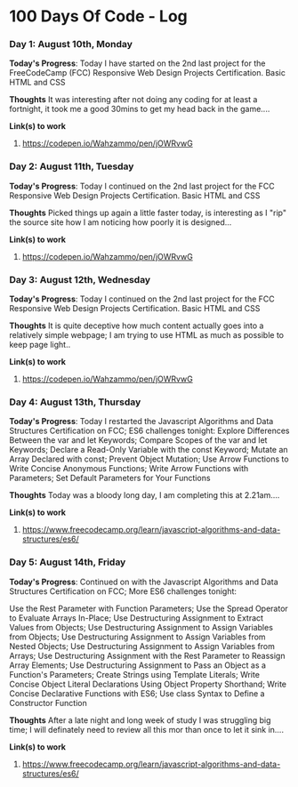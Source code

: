 # 100 Days Of Code - Log

### Day 1: August 10th, Monday

**Today's Progress**: Today I have started on the 2nd last project for the FreeCodeCamp (FCC) Responsive Web Design Projects Certification. Basic HTML and CSS

**Thoughts**  It was interesting after not doing any coding for at least a fortnight, it took me a good 30mins to get my head back in the game....

**Link(s) to work**
1. https://codepen.io/Wahzammo/pen/jOWRvwG


### Day 2: August 11th, Tuesday

**Today's Progress**: Today I continued on the 2nd last project for the FCC Responsive Web Design Projects Certification. Basic HTML and CSS

**Thoughts**  Picked things up again a little faster today, is interesting as I "rip" the source site how I am noticing how poorly it is designed...

**Link(s) to work**
1. https://codepen.io/Wahzammo/pen/jOWRvwG


### Day 3: August 12th, Wednesday

**Today's Progress**: Today I continued on the 2nd last project for the FCC Responsive Web Design Projects Certification. Basic HTML and CSS

**Thoughts**  It is quite deceptive how much content actually goes into a relatively simple webpage; I am trying to use HTML as much as possible to keep page light..

**Link(s) to work**
1. https://codepen.io/Wahzammo/pen/jOWRvwG


### Day 4: August 13th, Thursday

**Today's Progress**: Today I restarted the Javascript Algorithms and Data Structures Certification on FCC;  ES6 challenges tonight:  Explore Differences Between the var and let Keywords;  Compare Scopes of the var and let Keywords;  Declare a Read-Only Variable with the const Keyword;  Mutate an Array Declared with const;  Prevent Object Mutation;  Use Arrow Functions to Write Concise Anonymous Functions;  Write Arrow Functions with Parameters;  Set Default Parameters for Your Functions

**Thoughts**  Today was a bloody long day, I am completing this at 2.21am....

**Link(s) to work**
1. https://www.freecodecamp.org/learn/javascript-algorithms-and-data-structures/es6/


### Day 5: August 14th, Friday

**Today's Progress**: Continued on with the Javascript Algorithms and Data Structures Certification on FCC;  More ES6 challenges tonight: 

Use the Rest Parameter with Function Parameters;  Use the Spread Operator to Evaluate Arrays In-Place;  Use Destructuring Assignment to Extract Values from Objects;  Use Destructuring Assignment to Assign Variables from Objects;  Use Destructuring Assignment to Assign Variables from Nested Objects;  Use Destructuring Assignment to Assign Variables from Arrays;  Use Destructuring Assignment with the Rest Parameter to Reassign Array Elements;  Use Destructuring Assignment to Pass an Object as a Function's Parameters;  Create Strings using Template Literals;  Write Concise Object Literal Declarations Using Object Property Shorthand;  Write Concise Declarative Functions with ES6; Use class Syntax to Define a Constructor Function

**Thoughts**  After a late night and long week of study I was struggling big time; I will definately need to review all this mor than once to let it sink in....

**Link(s) to work**
1. https://www.freecodecamp.org/learn/javascript-algorithms-and-data-structures/es6/
